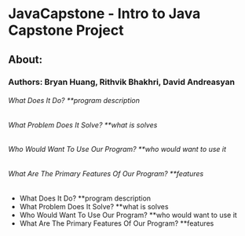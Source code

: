 # JavaCapstone - Intro to Java Capstone Project

## About:
### Authors: Bryan Huang, Rithvik Bhakhri, David Andreasyan
###### What Does It Do? **program description
###### What Problem Does It Solve? **what is solves
###### Who Would Want To Use Our Program? **who would want to use it
###### What Are The Primary Features Of Our Program? **features

* What Does It Do? **program description
* What Problem Does It Solve? **what is solves
* Who Would Want To Use Our Program? **who would want to use it
* What Are The Primary Features Of Our Program? **features
